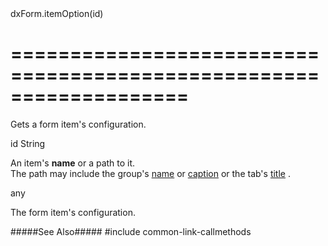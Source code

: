 <!--id-->dxForm.itemOption(id)<!--/id-->
===================================================================
===================================================================

<!--shortDescription-->
Gets a form item's configuration.
<!--/shortDescription-->

<!--paramName1-->id<!--/paramName1-->
<!--paramType1-->String<!--/paramType1-->
<!--paramDescription1-->
An item's **name** or a path to it.       
The path may include the group's [name](/Documentation/ApiReference/UI_Widgets/dxForm/Item_Types/GroupItem/#name) or [caption](/Documentation/ApiReference/UI_Widgets/dxForm/Item_Types/GroupItem/#caption) or the tab's [title](/Documentation/ApiReference/UI_Widgets/dxForm/Item_Types/TabbedItem/tabs/#title) .
<!--/paramDescription1-->

<!--returnType-->any<!--/returnType-->
<!--returnDescription-->
The form item's configuration.
<!--/returnDescription-->

<!--fullDescription-->
#####See Also#####
#include common-link-callmethods
<!--/fullDescription-->